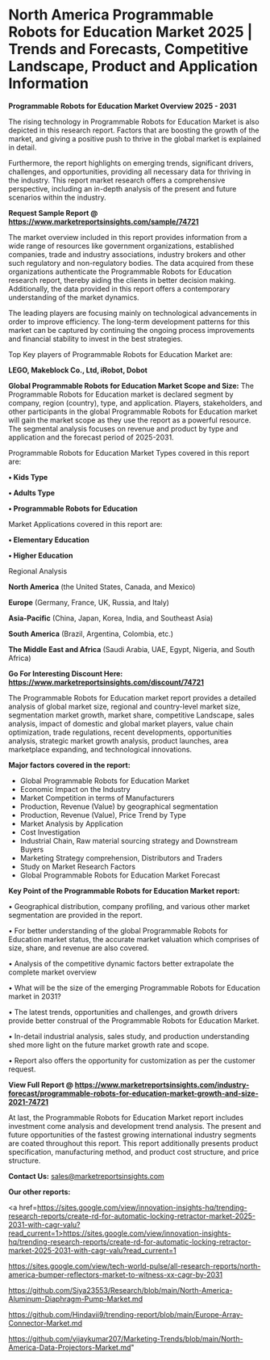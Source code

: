 # North America Programmable Robots for Education Market 2025 | Trends and Forecasts, Competitive Landscape, Product and Application Information

<Strong> Programmable Robots for Education Market Overview 2025 - 2031</strong>

The rising technology in Programmable Robots for Education Market is also depicted in this research report. Factors that are boosting the growth of the market, and giving a positive push to thrive in the global market is explained in detail.

Furthermore, the report highlights on emerging trends, significant drivers, challenges, and opportunities, providing all necessary data for thriving in the industry. This report market research offers a comprehensive perspective, including an in-depth analysis of the present and future scenarios within the industry.

<strong>Request Sample Report @ <a href=https://www.marketreportsinsights.com/sample/74721>https://www.marketreportsinsights.com/sample/74721</a></strong>

The market overview included in this report provides information from a wide range of resources like government organizations, established companies, trade and industry associations, industry brokers and other such regulatory and non-regulatory bodies. The data acquired from these organizations authenticate the Programmable Robots for Education research report, thereby aiding the clients in better decision making. Additionally, the data provided in this report offers a contemporary understanding of the market dynamics.

The leading players are focusing mainly on technological advancements in order to improve efficiency. The long-term development patterns for this market can be captured by continuing the ongoing process improvements and financial stability to invest in the best strategies.

Top Key players of Programmable Robots for Education Market are:

<strong>LEGO, Makeblock Co., Ltd, iRobot, Dobot</strong>

<strong><b>Global Programmable Robots for Education Market Scope and Size:</b></strong>
The Programmable Robots for Education market is declared segment by company, region (country), type, and application. Players, stakeholders, and other participants in the global Programmable Robots for Education market will gain the market scope as they use the report as a powerful resource. The segmental analysis focuses on revenue and product by type and application and the forecast period of 2025-2031.

Programmable Robots for Education Market Types covered in this report are:

<strong>• Kids Type

• Adults Type

• Programmable Robots for Education</strong>

Market Applications covered in this report are:

<strong>• Elementary Education

• Higher Education</strong> 

Regional Analysis

<strong>North America</strong> (the United States, Canada, and Mexico)

<strong>Europe</strong> (Germany, France, UK, Russia, and Italy)

<strong>Asia-Pacific</strong> (China, Japan, Korea, India, and Southeast Asia)

<strong>South America</strong> (Brazil, Argentina, Colombia, etc.)

<strong>The Middle East and Africa</strong> (Saudi Arabia, UAE, Egypt, Nigeria, and South Africa)

<strong>Go For Interesting Discount Here: <a href=https://www.marketreportsinsights.com/discount/74721>https://www.marketreportsinsights.com/discount/74721</a></strong>

The Programmable Robots for Education market report provides a detailed analysis of global market size, regional and country-level market size, segmentation market growth, market share, competitive Landscape, sales analysis, impact of domestic and global market players, value chain optimization, trade regulations, recent developments, opportunities analysis, strategic market growth analysis, product launches, area marketplace expanding, and technological innovations.

<strong><b>Major factors covered in the report:</b></strong>
<ul>
  <li>Global Programmable Robots for Education Market </li>
  <li>Economic Impact on the Industry</li>
  <li>Market Competition in terms of Manufacturers</li>
  <li>Production, Revenue (Value) by geographical segmentation</li>
  <li>Production, Revenue (Value), Price Trend by Type</li>
  <li>Market Analysis by Application</li>
  <li>Cost Investigation</li>
  <li>Industrial Chain, Raw material sourcing strategy and Downstream Buyers</li>
  <li>Marketing Strategy comprehension, Distributors and Traders</li>
  <li>Study on Market Research Factors</li>
  <li>Global Programmable Robots for Education Market Forecast</li>
</ul>

<strong><b>Key Point of the Programmable Robots for Education Market report:</b></strong>

• Geographical distribution, company profiling, and various other market segmentation are provided in the report.

• For better understanding of the global Programmable Robots for Education market status, the accurate market valuation which comprises of size, share, and revenue are also covered.

• Analysis of the competitive dynamic factors better extrapolate the complete market overview

• What will be the size of the emerging Programmable Robots for Education market in 2031?

• The latest trends, opportunities and challenges, and growth drivers provide better construal of the Programmable Robots for Education Market.

• In-detail industrial analysis, sales study, and production understanding shed more light on the future market growth rate and scope.

• Report also offers the opportunity for customization as per the customer request.

<strong><b>View Full Report @ <a href=https://www.marketreportsinsights.com/industry-forecast/programmable-robots-for-education-market-growth-and-size-2021-74721>https://www.marketreportsinsights.com/industry-forecast/programmable-robots-for-education-market-growth-and-size-2021-74721</a></b></strong>


At last, the Programmable Robots for Education Market report includes investment come analysis and development trend analysis. The present and future opportunities of the fastest growing international industry segments are coated throughout this report. This report additionally presents product specification, manufacturing method, and product cost structure, and price structure.

<strong>Contact Us:</strong>
sales@marketreportsinsights.com

<strong>Our other reports:</strong>

<a href=https://sites.google.com/view/innovation-insights-hq/trending-research-reports/create-rd-for-automatic-locking-retractor-market-2025-2031-with-cagr-valu?read_current=1>https://sites.google.com/view/innovation-insights-hq/trending-research-reports/create-rd-for-automatic-locking-retractor-market-2025-2031-with-cagr-valu?read_current=1</a>

<a href=https://sites.google.com/view/tech-world-pulse/all-research-reports/north-america-bumper-reflectors-market-to-witness-xx-cagr-by-2031>https://sites.google.com/view/tech-world-pulse/all-research-reports/north-america-bumper-reflectors-market-to-witness-xx-cagr-by-2031</a>

<a href=https://github.com/Siya23553/Research/blob/main/North-America-Aluminum-Diaphragm-Pump-Market.md>https://github.com/Siya23553/Research/blob/main/North-America-Aluminum-Diaphragm-Pump-Market.md</a>

<a href=https://github.com/Hindavii9/trending-report/blob/main/Europe-Array-Connector-Market.md>https://github.com/Hindavii9/trending-report/blob/main/Europe-Array-Connector-Market.md</a>

<a href=https://github.com/vijaykumar207/Marketing-Trends/blob/main/North-America-Data-Projectors-Market.md>https://github.com/vijaykumar207/Marketing-Trends/blob/main/North-America-Data-Projectors-Market.md</a>"
